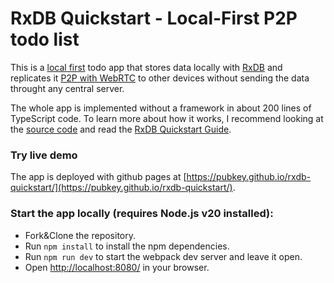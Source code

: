 # RxDB Quickstart - Local-First P2P todo list

This is a [local first](https://rxdb.info/offline-first.html) todo app that stores data locally with [RxDB](https://rxdb.info/) and replicates it [P2P with WebRTC](https://rxdb.info/replication-p2p.html) to other devices without sending the data throught any central server.

The whole app is implemented without a framework in about 200 lines of TypeScript code. To learn more about how it works, I recommend looking at the [source code](./src/index.ts) and read the [RxDB Quickstart Guide](https://rxdb.info/quickstart.html).

### Try live demo

The app is deployed with github pages at [https://pubkey.github.io/rxdb-quickstart/](https://pubkey.github.io/rxdb-quickstart/).

### Start the app locally (requires Node.js v20 installed):

- Fork&Clone the repository.
- Run `npm install` to install the npm dependencies.
- Run `npm run dev` to start the webpack dev server and leave it open.
- Open [http://localhost:8080/](http://localhost:8080/) in your browser.
